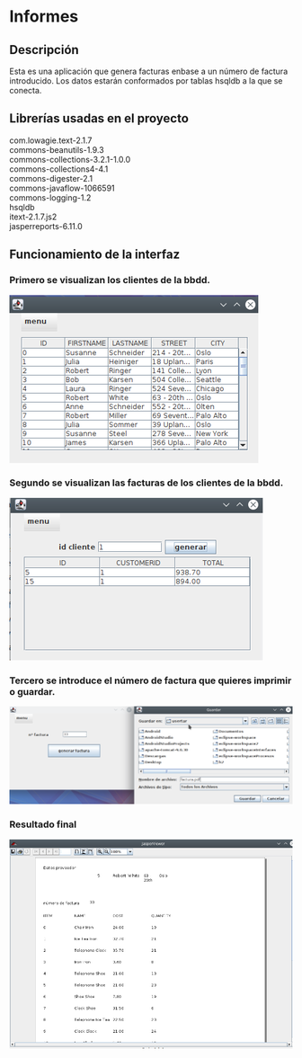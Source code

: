# Informes

<h2>Descripción </h2>
Esta es una aplicación que genera facturas enbase a un número de factura introducido. Los datos estarán conformados por tablas hsqldb a la que se conecta.

<h2>Librerías usadas en el proyecto </h2>

com.lowagie.text-2.1.7 <br>
commons-beanutils-1.9.3 <br>
commons-collections-3.2.1-1.0.0 <br>
commons-collections4-4.1 <br>
commons-digester-2.1 <br>
commons-javaflow-1066591 <br>
commons-logging-1.2 <br>
hsqldb <br>
itext-2.1.7.js2 <br>
jasperreports-6.11.0 <br>

<h2>Funcionamiento de la interfaz</h2>

<h3>Primero se visualizan los clientes de la bbdd.</h3>

![img1](./Informes/1.png)
  
 <h3>Segundo se visualizan las facturas de los clientes de la bbdd.</h3>
 
![img1](./Informes/2.png)

 <h3>Tercero se introduce el número de factura que quieres imprimir o guardar.</h3>

![img1](./Informes/3.png)

 <h3>Resultado final</h3>

![img1](./Informes/4.png)


